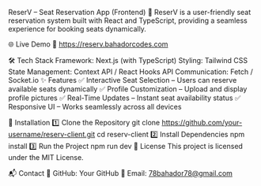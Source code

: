 ReserV – Seat Reservation App (Frontend)
🚀 ReserV is a user-friendly seat reservation system built with React and TypeScript, providing a seamless experience for booking seats dynamically.

🌐 Live Demo
🔗 https://reserv.bahadorcodes.com

🛠 Tech Stack
Framework: Next.js (with TypeScript)
Styling: Tailwind CSS
State Management: Context API / React Hooks
API Communication: Fetch / Socket.io
✨ Features
✅ Interactive Seat Selection – Users can reserve available seats dynamically
✅ Profile Customization – Upload and display profile pictures
✅ Real-Time Updates – Instant seat availability status
✅ Responsive UI – Works seamlessly across all devices

🚀 Installation
1️⃣ Clone the Repository
git clone https://github.com/your-username/reserv-client.git
cd reserv-client
2️⃣ Install Dependencies
npm install
3️⃣ Run the Project
npm run dev
📜 License
This project is licensed under the MIT License.

📬 Contact
🔗 GitHub: Your GitHub
📧 Email: 78bahador78@gmail.com

